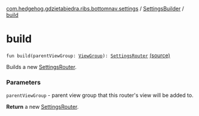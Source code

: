 [com.hedgehog.gdzietabiedra.ribs.bottomnav.settings](../index.md) / [SettingsBuilder](index.md) / [build](./build.md)

# build

`fun build(parentViewGroup: `[`ViewGroup`](https://developer.android.com/reference/android/view/ViewGroup.html)`): `[`SettingsRouter`](../-settings-router/index.md) [(source)](https://github.com/asvid/GdzieTaBiedra/tree/master/app/src/main/java/com/hedgehog/gdzietabiedra/ribs/bottomnav/settings/SettingsBuilder.kt#L33)

Builds a new [SettingsRouter](../-settings-router/index.md).

### Parameters

`parentViewGroup` - parent view group that this router's view will be added to.

**Return**
a new [SettingsRouter](../-settings-router/index.md).

